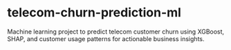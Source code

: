 # telecom-churn-prediction-ml
Machine learning project to predict telecom customer churn using XGBoost, SHAP, and customer usage patterns for actionable business insights.
